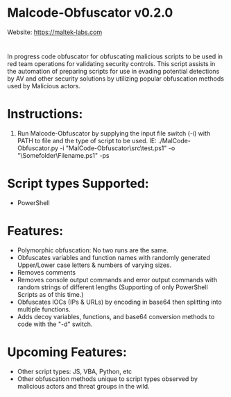 # Malcode-Obfuscator v0.2.0
Website: https://maltek-labs.com                                   
# 

In progress code obfuscator for obfuscating malicious scripts to be used in red team operations for validating security controls. This script assists in the automation of preparing scripts for use in evading potential detections by AV and other security solutions by utilizing popular obfuscation methods used by Malicious actors. 

# Instructions:
1. Run Malcode-Obfuscator by supplying the input file switch (-i) with PATH to file and the type of script to be used. IE: ./MalCode-Obfuscator.py -i "MalCode-Obfuscator\src\test.ps1" -o "\Somefolder\Filename.ps1" -ps

# Script types Supported:
- PowerShell

# Features:
- Polymorphic obfuscation: No two runs are the same. 
- Obfuscates variables and function names with randomly generated Upper/Lower case letters & numbers of varying sizes. 
- Removes comments
- Removes console output commands and error output commands with random strings of different lengths (Supporting of only PowerShell Scripts as of this time.)
- Obfuscates IOCs (IPs & URLs) by encoding in base64 then splitting into multiple functions. 
- Adds decoy variables, functions, and base64 conversion methods to code with the "-d" switch. 

# Upcoming Features:
- Other script types: JS, VBA, Python, etc
- Other obfuscation methods unique to script types observed by malicious actors and threat groups in the wild. 
